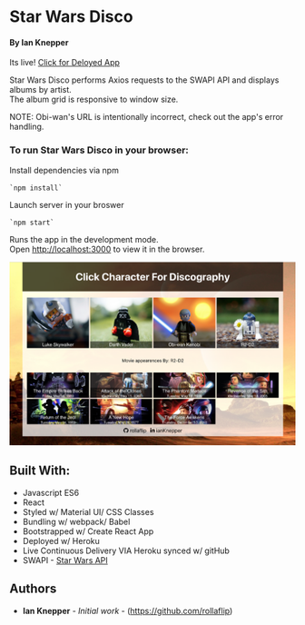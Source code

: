 # Star Wars Disco
#### By Ian Knepper
Its live!  [Click for Deloyed App](https://star-wars-disco.herokuapp.com/)

Star Wars Disco performs Axios requests to the SWAPI API and displays albums by artist.<br>
The album grid is responsive to window size.

NOTE: Obi-wan's URL is intentionally incorrect, check out the app's error handling.

### To run Star Wars Disco in your browser:
Install dependencies via npm
```
`npm install`
```
Launch server in your broswer
```
`npm start`
```

Runs the app in the development mode.<br>
Open [http://localhost:3000](http://localhost:3000) to view it in the browser.

![Preview1](./public/screenshot.png)

## Built With:
* Javascript ES6
* React
* Styled w/ Material UI/ CSS Classes
* Bundling w/ webpack/ Babel
* Bootstrapped w/ Create React App
* Deployed w/ Heroku
* Live Continuous Delivery VIA Heroku synced w/ gitHub
* SWAPI - [Star Wars API](http://swapi.co)

## Authors

* **Ian Knepper** - *Initial work* - (https://github.com/rollaflip)
